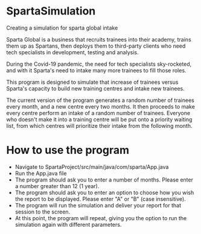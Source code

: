 # SpartaSimulation
Creating a simulation for sparta global intake

Sparta Global is a business that recruits trainees into their academy, trains them up as Spartans, then deploys them to third-party clients who need tech specialists in development, testing and analysis.

During the Covid-19 pandemic, the need for tech specialists sky-rocketed, and with it Sparta's need to intake many more trainees to fill those roles.

This program is designed to simulate that increase of trainees versus Sparta's capacity to build new training centres and intake new trainees.

The current version of the program generates a random number of trainees every month, and a new centre every two months. It then proceeds to make every centre perform an intake of a random number of trainees. Everyone who doesn't make it into a training centre will be put onto a priority waiting list, from which centres will prioritize their intake from the following month.

# How to use the program

- Navigate to SpartaProject/src/main/java/com/sparta/App.java
- Run the App.java file
- The program should ask you to enter a number of months. Please enter a number greater than 12 (1 year).
- The program should ask you to enter an option to choose how you wish the report to be displayed. Please enter "A" or "B" (case insensitive).
- The program will run the simulation and deliver your report for that session to the screen.
- At this point, the program will repeat, giving you the option to run the simulation again with different parameters.
